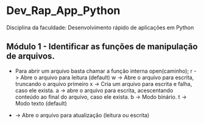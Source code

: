 # Dev_Rap_App_Python
Disciplina da faculdade: Desenvolvimento rápido de aplicações em Python

## Módulo 1 - Identificar as funções de manipulação de arquivos.
* Para abrir um arquivo basta chamar a função interna open(caminho);
r -> Abre o arquivo para leitura (default)
w -> Abre o arquivo para escrita, truncando o arquivo primeiro
x -> Cria um arquivo para escrita e falha, caso ele exista.
a -> abre o arquivo para escrita, acescentando conteúdo ao final do arquivo, caso ele exista.
b -> Modo binário.
t -> Modo texto (default)
+ -> Abre o arquivo para atualização (leitura ou escrita)
